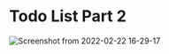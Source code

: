 # Todo List Part 2
![Screenshot from 2022-02-22 16-29-17](https://user-images.githubusercontent.com/60247161/155119151-7274c3d7-5ba7-434a-8314-2d9d9b086000.png)